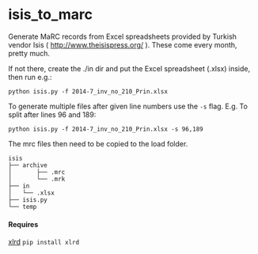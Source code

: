 # isis_to_marc

Generate MaRC records from Excel spreadsheets provided by Turkish vendor Isis ( http://www.theisispress.org/ ). These come every month, pretty much.

If not there, create the ./in dir and put the Excel spreadsheet (.xlsx) inside, then run e.g.:

`python isis.py -f 2014-7_inv_no_210_Prin.xlsx`

To generate multiple files after given line numbers use the `-s` flag. E.g. To split after lines 96 and 189:

`python isis.py -f 2014-7_inv_no_210_Prin.xlsx -s 96,189`

The mrc files then need to be copied to the load folder. 

```
isis
├── archive
│       ├── .mrc
│       └── .mrk
├── in
│   └── .xlsx
├── isis.py
└── temp
```

#### Requires
[xlrd](http://www.python-excel.org/) `pip install xlrd`
